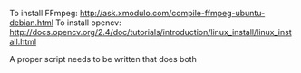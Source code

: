 To install FFmpeg: http://ask.xmodulo.com/compile-ffmpeg-ubuntu-debian.html
To install opencv: http://docs.opencv.org/2.4/doc/tutorials/introduction/linux_install/linux_install.html

A proper script needs to be written that does both
